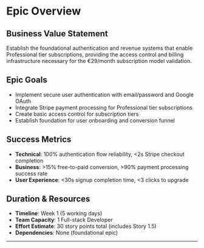# Epic Overview

## Business Value Statement
Establish the foundational authentication and revenue systems that enable Professional tier subscriptions, providing the access control and billing infrastructure necessary for the €29/month subscription model validation.

## Epic Goals
- Implement secure user authentication with email/password and Google OAuth
- Integrate Stripe payment processing for Professional tier subscriptions
- Create basic access control for subscription tiers
- Establish foundation for user onboarding and conversion funnel

## Success Metrics
- **Technical**: 100% authentication flow reliability, <2s Stripe checkout completion
- **Business**: >15% free-to-paid conversion, >90% payment processing success rate
- **User Experience**: <30s signup completion time, <3 clicks to upgrade

## Duration & Resources
- **Timeline**: Week 1 (5 working days)
- **Team Capacity**: 1 Full-stack Developer
- **Effort Estimate**: 30 story points total (includes Story 1.5)
- **Dependencies**: None (foundational epic)

---

